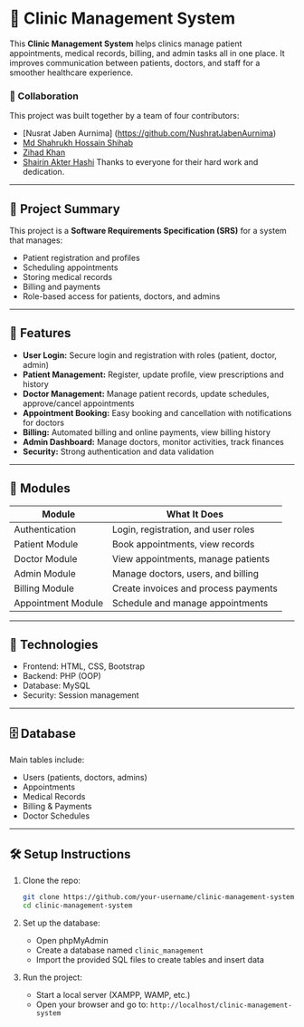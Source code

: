 

# 🏥 Clinic Management System

This **Clinic Management System** helps clinics manage patient appointments, medical records, billing, and admin tasks all in one place. It improves communication between patients, doctors, and staff for a smoother healthcare experience.

### 🤝 Collaboration

This project was built together by a team of four contributors:

* [Nusrat Jaben Aurnima] (https://github.com/NushratJabenAurnima)
* [Md Shahrukh Hossain Shihab](https://github.com/shihab372)
* [Zihad Khan](https://github.com/collaborator3)
* [Shairin Akter Hashi](https://github.com/Shairin207)
Thanks to everyone for their hard work and dedication.

---

## 📌 Project Summary

This project is a **Software Requirements Specification (SRS)** for a system that manages:

* Patient registration and profiles
* Scheduling appointments
* Storing medical records
* Billing and payments
* Role-based access for patients, doctors, and admins

---

## 🚀 Features

* **User Login:** Secure login and registration with roles (patient, doctor, admin)
* **Patient Management:** Register, update profile, view prescriptions and history
* **Doctor Management:** Manage patient records, update schedules, approve/cancel appointments
* **Appointment Booking:** Easy booking and cancellation with notifications for doctors
* **Billing:** Automated billing and online payments, view billing history
* **Admin Dashboard:** Manage doctors, monitor activities, track finances
* **Security:** Strong authentication and data validation

---

## 📂 Modules

| Module             | What It Does                         |
| ------------------ | ------------------------------------ |
| Authentication     | Login, registration, and user roles  |
| Patient Module     | Book appointments, view records      |
| Doctor Module      | View appointments, manage patients   |
| Admin Module       | Manage doctors, users, and billing   |
| Billing Module     | Create invoices and process payments |
| Appointment Module | Schedule and manage appointments     |

---

## 🔧 Technologies

* Frontend: HTML, CSS, Bootstrap
* Backend: PHP (OOP)
* Database: MySQL
* Security: Session management

---

## 🗄 Database

Main tables include:

* Users (patients, doctors, admins)
* Appointments
* Medical Records
* Billing & Payments
* Doctor Schedules

---

## 🛠 Setup Instructions

1. Clone the repo:

   ```bash
   git clone https://github.com/your-username/clinic-management-system.git
   cd clinic-management-system
   ```

2. Set up the database:

   * Open phpMyAdmin
   * Create a database named `clinic_management`
   * Import the provided SQL files to create tables and insert data

3. Run the project:

   * Start a local server (XAMPP, WAMP, etc.)
   * Open your browser and go to:
     `http://localhost/clinic-management-system`
